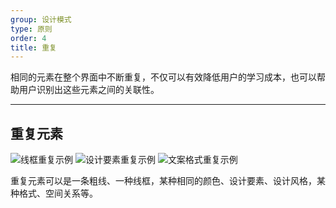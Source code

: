 ```yaml
---
group: 设计模式
type: 原则
order: 4
title: 重复
---
```


相同的元素在整个界面中不断重复，不仅可以有效降低用户的学习成本，也可以帮助用户识别出这些元素之间的关联性。

---

## 重复元素

<img class="preview-img" alt="线框重复示例" src="https://gw.alipayobjects.com/zos/rmsportal/VkUeJYlTTseLCyUGeXZV.png">

<img class="preview-img" alt="设计要素重复示例" src="https://gw.alipayobjects.com/zos/rmsportal/HXvcTaEbEWWFaQbiEpLg.png">

<img class="preview-img" alt="文案格式重复示例" src="https://gw.alipayobjects.com/zos/rmsportal/DYDGrgkbdFEbcVRuJcjH.png">

重复元素可以是一条粗线、一种线框，某种相同的颜色、设计要素、设计风格，某种格式、空间关系等。
